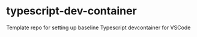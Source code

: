 # typescript-dev-container
Template repo for setting up baseline Typescript devcontainer for VSCode
